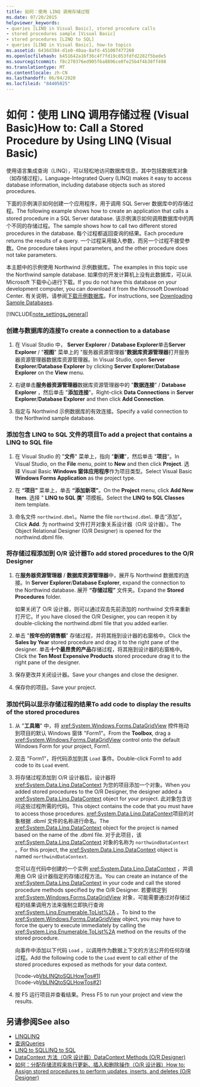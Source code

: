 ```yaml
---
title: 如何：使用 LINQ 调用存储过程
ms.date: 07/20/2015
helpviewer_keywords:
- queries [LINQ in Visual Basic], stored procedure calls
- stored procedures sample [Visual Basic]
- stored procedures [LINQ to SQL]
- queries [LINQ in Visual Basic], how-to topics
ms.assetid: 6436d384-d1e0-40aa-8afd-451007477260
ms.openlocfilehash: b451642a16f36c4f7fd19c853fdfd2282f5bede5
ms.sourcegitcommit: f8c270376ed905f6a8896ce0fe25b4f4b38ff498
ms.translationtype: MT
ms.contentlocale: zh-CN
ms.lasthandoff: 06/04/2020
ms.locfileid: "84405025"
---
```

# <a name="how-to-call-a-stored-procedure-by-using-linq-visual-basic"></a><span data-ttu-id="a4eb3-102">如何：使用 LINQ 调用存储过程 (Visual Basic)</span><span class="sxs-lookup"><span data-stu-id="a4eb3-102">How to: Call a Stored Procedure by Using LINQ (Visual Basic)</span></span>
<span data-ttu-id="a4eb3-103">使用语言集成查询（LINQ），可以轻松地访问数据库信息，其中包括数据库对象（如存储过程）。</span><span class="sxs-lookup"><span data-stu-id="a4eb3-103">Language-Integrated Query (LINQ) makes it easy to access database information, including database objects such as stored procedures.</span></span>  
  
 <span data-ttu-id="a4eb3-104">下面的示例演示如何创建一个应用程序，用于调用 SQL Server 数据库中的存储过程。</span><span class="sxs-lookup"><span data-stu-id="a4eb3-104">The following example shows how to create an application that calls a stored procedure in a SQL Server database.</span></span> <span data-ttu-id="a4eb3-105">该示例演示如何调用数据库中的两个不同的存储过程。</span><span class="sxs-lookup"><span data-stu-id="a4eb3-105">The sample shows how to call two different stored procedures in the database.</span></span> <span data-ttu-id="a4eb3-106">每个过程都返回查询的结果。</span><span class="sxs-lookup"><span data-stu-id="a4eb3-106">Each procedure returns the results of a query.</span></span> <span data-ttu-id="a4eb3-107">一个过程采用输入参数，而另一个过程不接受参数。</span><span class="sxs-lookup"><span data-stu-id="a4eb3-107">One procedure takes input parameters, and the other procedure does not take parameters.</span></span>  
  
 <span data-ttu-id="a4eb3-108">本主题中的示例使用 Northwind 示例数据库。</span><span class="sxs-lookup"><span data-stu-id="a4eb3-108">The examples in this topic use the Northwind sample database.</span></span> <span data-ttu-id="a4eb3-109">如果你的开发计算机上没有此数据库，可以从 Microsoft 下载中心进行下载。</span><span class="sxs-lookup"><span data-stu-id="a4eb3-109">If you do not have this database on your development computer, you can download it from the Microsoft Download Center.</span></span> <span data-ttu-id="a4eb3-110">有关说明，请参阅[下载示例数据库](../../../../framework/data/adonet/sql/linq/downloading-sample-databases.md)。</span><span class="sxs-lookup"><span data-stu-id="a4eb3-110">For instructions, see [Downloading Sample Databases](../../../../framework/data/adonet/sql/linq/downloading-sample-databases.md).</span></span>  
  
[!INCLUDE[note_settings_general](~/includes/note-settings-general-md.md)]  
  
### <a name="to-create-a-connection-to-a-database"></a><span data-ttu-id="a4eb3-111">创建与数据库的连接</span><span class="sxs-lookup"><span data-stu-id="a4eb3-111">To create a connection to a database</span></span>  
  
1. <span data-ttu-id="a4eb3-112">在 Visual Studio 中， **Server Explorer** / **Database Explorer**单击**Server Explorer** / "**视图**" 菜单上的 "服务器资源管理器"**数据库资源管理器**打开服务器资源管理器数据库资源管理器。</span><span class="sxs-lookup"><span data-stu-id="a4eb3-112">In Visual Studio, open **Server Explorer**/**Database Explorer** by clicking **Server Explorer**/**Database Explorer** on the **View** menu.</span></span>  
  
2. <span data-ttu-id="a4eb3-113">右键单击**服务器资源管理器**数据库资源管理器中的 "**数据连接**" / **Database Explorer** ，然后单击 "**添加连接**"。</span><span class="sxs-lookup"><span data-stu-id="a4eb3-113">Right-click **Data Connections** in **Server Explorer**/**Database Explorer** and then click **Add Connection**.</span></span>  
  
3. <span data-ttu-id="a4eb3-114">指定与 Northwind 示例数据库的有效连接。</span><span class="sxs-lookup"><span data-stu-id="a4eb3-114">Specify a valid connection to the Northwind sample database.</span></span>  
  
### <a name="to-add-a-project-that-contains-a-linq-to-sql-file"></a><span data-ttu-id="a4eb3-115">添加包含 LINQ to SQL 文件的项目</span><span class="sxs-lookup"><span data-stu-id="a4eb3-115">To add a project that contains a LINQ to SQL file</span></span>  
  
1. <span data-ttu-id="a4eb3-116">在 Visual Studio 的 "**文件**" 菜单上，指向 "**新建**"，然后单击 "**项目**"。</span><span class="sxs-lookup"><span data-stu-id="a4eb3-116">In Visual Studio, on the **File** menu, point to **New** and then click **Project**.</span></span> <span data-ttu-id="a4eb3-117">选择 Visual Basic **Windows 窗体应用程序**作为项目类型。</span><span class="sxs-lookup"><span data-stu-id="a4eb3-117">Select Visual Basic **Windows Forms Application** as the project type.</span></span>  
  
2. <span data-ttu-id="a4eb3-118">在 **“项目”** 菜单上，单击 **“添加新项”**。</span><span class="sxs-lookup"><span data-stu-id="a4eb3-118">On the **Project** menu, click **Add New Item**.</span></span> <span data-ttu-id="a4eb3-119">选择 " **LINQ to SQL 类**" 项模板。</span><span class="sxs-lookup"><span data-stu-id="a4eb3-119">Select the **LINQ to SQL Classes** item template.</span></span>  
  
3. <span data-ttu-id="a4eb3-120">命名文件 `northwind.dbml`。</span><span class="sxs-lookup"><span data-stu-id="a4eb3-120">Name the file `northwind.dbml`.</span></span> <span data-ttu-id="a4eb3-121">单击“添加”。</span><span class="sxs-lookup"><span data-stu-id="a4eb3-121">Click **Add**.</span></span> <span data-ttu-id="a4eb3-122">为 northwind 文件打开对象关系设计器（O/R 设计器）。</span><span class="sxs-lookup"><span data-stu-id="a4eb3-122">The Object Relational Designer (O/R Designer) is opened for the northwind.dbml file.</span></span>  
  
### <a name="to-add-stored-procedures-to-the-or-designer"></a><span data-ttu-id="a4eb3-123">将存储过程添加到 O/R 设计器</span><span class="sxs-lookup"><span data-stu-id="a4eb3-123">To add stored procedures to the O/R Designer</span></span>  
  
1. <span data-ttu-id="a4eb3-124">在**服务器资源管理器** / **数据库资源管理器**中，展开与 Northwind 数据库的连接。</span><span class="sxs-lookup"><span data-stu-id="a4eb3-124">In **Server Explorer**/**Database Explorer**, expand the connection to the Northwind database.</span></span> <span data-ttu-id="a4eb3-125">展开 **“存储过程”** 文件夹。</span><span class="sxs-lookup"><span data-stu-id="a4eb3-125">Expand the **Stored Procedures** folder.</span></span>  
  
     <span data-ttu-id="a4eb3-126">如果关闭了 O/R 设计器，则可以通过双击先前添加的 northwind 文件来重新打开它。</span><span class="sxs-lookup"><span data-stu-id="a4eb3-126">If you have closed the O/R Designer, you can reopen it by double-clicking the northwind.dbml file that you added earlier.</span></span>  
  
2. <span data-ttu-id="a4eb3-127">单击 "**按年份的销售额**" 存储过程，并将其拖到设计器的右窗格中。</span><span class="sxs-lookup"><span data-stu-id="a4eb3-127">Click the **Sales by Year** stored procedure and drag it to the right pane of the designer.</span></span> <span data-ttu-id="a4eb3-128">单击**十个最昂贵的产品**存储过程，将其拖到设计器的右窗格中。</span><span class="sxs-lookup"><span data-stu-id="a4eb3-128">Click the **Ten Most Expensive Products** stored procedure drag it to the right pane of the designer.</span></span>  
  
3. <span data-ttu-id="a4eb3-129">保存更改并关闭设计器。</span><span class="sxs-lookup"><span data-stu-id="a4eb3-129">Save your changes and close the designer.</span></span>  
  
4. <span data-ttu-id="a4eb3-130">保存你的项目。</span><span class="sxs-lookup"><span data-stu-id="a4eb3-130">Save your project.</span></span>  
  
### <a name="to-add-code-to-display-the-results-of-the-stored-procedures"></a><span data-ttu-id="a4eb3-131">添加代码以显示存储过程的结果</span><span class="sxs-lookup"><span data-stu-id="a4eb3-131">To add code to display the results of the stored procedures</span></span>  
  
1. <span data-ttu-id="a4eb3-132">从 "**工具箱**" 中，将 <xref:System.Windows.Forms.DataGridView> 控件拖动到项目的默认 Windows 窗体 "Form1"。</span><span class="sxs-lookup"><span data-stu-id="a4eb3-132">From the **Toolbox**, drag a <xref:System.Windows.Forms.DataGridView> control onto the default Windows Form for your project, Form1.</span></span>  
  
2. <span data-ttu-id="a4eb3-133">双击 "Form1"，将代码添加到其 `Load` 事件。</span><span class="sxs-lookup"><span data-stu-id="a4eb3-133">Double-click Form1 to add code to its `Load` event.</span></span>  
  
3. <span data-ttu-id="a4eb3-134">将存储过程添加到 O/R 设计器后，设计器将 <xref:System.Data.Linq.DataContext> 为您的项目添加一个对象。</span><span class="sxs-lookup"><span data-stu-id="a4eb3-134">When you added stored procedures to the O/R Designer, the designer added a <xref:System.Data.Linq.DataContext> object for your project.</span></span> <span data-ttu-id="a4eb3-135">此对象包含访问这些过程所需的代码。</span><span class="sxs-lookup"><span data-stu-id="a4eb3-135">This object contains the code that you must have to access those procedures.</span></span> <span data-ttu-id="a4eb3-136"><xref:System.Data.Linq.DataContext>项目的对象根据 .dbml 文件的名称进行命名。</span><span class="sxs-lookup"><span data-stu-id="a4eb3-136">The <xref:System.Data.Linq.DataContext> object for the project is named based on the name of the .dbml file.</span></span> <span data-ttu-id="a4eb3-137">对于此项目，该 <xref:System.Data.Linq.DataContext> 对象的名称为 `northwindDataContext` 。</span><span class="sxs-lookup"><span data-stu-id="a4eb3-137">For this project, the <xref:System.Data.Linq.DataContext> object is named `northwindDataContext`.</span></span>  
  
     <span data-ttu-id="a4eb3-138">您可以在代码中创建的一个实例 <xref:System.Data.Linq.DataContext> ，并调用由 O/R 设计器指定的存储过程方法。</span><span class="sxs-lookup"><span data-stu-id="a4eb3-138">You can create an instance of the <xref:System.Data.Linq.DataContext> in your code and call the stored procedure methods specified by the O/R Designer.</span></span> <span data-ttu-id="a4eb3-139">若要绑定到 <xref:System.Windows.Forms.DataGridView> 对象，可能需要通过对存储过程的结果调用方法来强制立即执行查询 <xref:System.Linq.Enumerable.ToList%2A> 。</span><span class="sxs-lookup"><span data-stu-id="a4eb3-139">To bind to the <xref:System.Windows.Forms.DataGridView> object, you may have to force the query to execute immediately by calling the <xref:System.Linq.Enumerable.ToList%2A> method on the results of the stored procedure.</span></span>  
  
     <span data-ttu-id="a4eb3-140">向事件中添加以下代码 `Load` ，以调用作为数据上下文的方法公开的任何存储过程。</span><span class="sxs-lookup"><span data-stu-id="a4eb3-140">Add the following code to the `Load` event to call either of the stored procedures exposed as methods for your data context.</span></span>  
  
     [!code-vb[VbLINQtoSQLHowTos#1](~/samples/snippets/visualbasic/VS_Snippets_VBCSharp/VbLINQtoSQLHowTos/VB/Form3.vb#1)]  
    [!code-vb[VbLINQtoSQLHowTos#2](~/samples/snippets/visualbasic/VS_Snippets_VBCSharp/VbLINQtoSQLHowTos/VB/Form3.vb#2)]  
  
4. <span data-ttu-id="a4eb3-141">按 F5 运行项目并查看结果。</span><span class="sxs-lookup"><span data-stu-id="a4eb3-141">Press F5 to run your project and view the results.</span></span>  
  
## <a name="see-also"></a><span data-ttu-id="a4eb3-142">另请参阅</span><span class="sxs-lookup"><span data-stu-id="a4eb3-142">See also</span></span>

- [<span data-ttu-id="a4eb3-143">LINQ</span><span class="sxs-lookup"><span data-stu-id="a4eb3-143">LINQ</span></span>](index.md)
- [<span data-ttu-id="a4eb3-144">查询</span><span class="sxs-lookup"><span data-stu-id="a4eb3-144">Queries</span></span>](../../../language-reference/queries/index.md)
- [<span data-ttu-id="a4eb3-145">LINQ to SQL</span><span class="sxs-lookup"><span data-stu-id="a4eb3-145">LINQ to SQL</span></span>](../../../../framework/data/adonet/sql/linq/index.md)
- [<span data-ttu-id="a4eb3-146">DataContext 方法（O/R 设计器）</span><span class="sxs-lookup"><span data-stu-id="a4eb3-146">DataContext Methods (O/R Designer)</span></span>](/visualstudio/data-tools/datacontext-methods-o-r-designer)
- [<span data-ttu-id="a4eb3-147">如何：分配存储流程来执行更新、插入和删除操作（O/R 设计器）</span><span class="sxs-lookup"><span data-stu-id="a4eb3-147">How to: Assign stored procedures to perform updates, inserts, and deletes (O/R Designer)</span></span>](/visualstudio/data-tools/how-to-assign-stored-procedures-to-perform-updates-inserts-and-deletes-o-r-designer)
